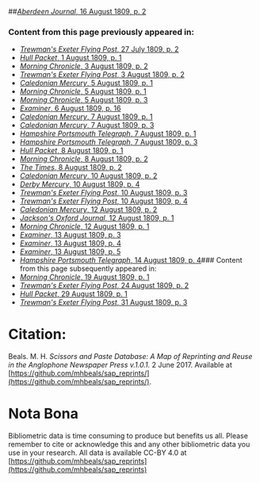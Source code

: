 ##[*Aberdeen Journal*, 16 August 1809, p. 2](https://mhbeals.github.io/sap_html/Aberdeen-Journal/Aberdeen-Journal-16-August-1809-p-2)

### Content from this page previously appeared in:
+ [*Trewman's Exeter Flying Post*, 27 July 1809, p. 2](https://mhbeals.github.io/sap_html/Trewman's-Exeter-Flying-Post/Trewman's-Exeter-Flying-Post-27-July-1809-p-2)
+ [*Hull Packet*, 1 August 1809, p. 1](https://mhbeals.github.io/sap_html/Hull-Packet/Hull-Packet-1-August-1809-p-1)
+ [*Morning Chronicle*, 3 August 1809, p. 2](https://mhbeals.github.io/sap_html/Morning-Chronicle/Morning-Chronicle-3-August-1809-p-2)
+ [*Trewman's Exeter Flying Post*, 3 August 1809, p. 2](https://mhbeals.github.io/sap_html/Trewman's-Exeter-Flying-Post/Trewman's-Exeter-Flying-Post-3-August-1809-p-2)
+ [*Caledonian Mercury*, 5 August 1809, p. 1](https://mhbeals.github.io/sap_html/Caledonian-Mercury/Caledonian-Mercury-5-August-1809-p-1)
+ [*Morning Chronicle*, 5 August 1809, p. 1](https://mhbeals.github.io/sap_html/Morning-Chronicle/Morning-Chronicle-5-August-1809-p-1)
+ [*Morning Chronicle*, 5 August 1809, p. 3](https://mhbeals.github.io/sap_html/Morning-Chronicle/Morning-Chronicle-5-August-1809-p-3)
+ [*Examiner*, 6 August 1809, p. 16](https://mhbeals.github.io/sap_html/Examiner/Examiner-6-August-1809-p-16)
+ [*Caledonian Mercury*, 7 August 1809, p. 1](https://mhbeals.github.io/sap_html/Caledonian-Mercury/Caledonian-Mercury-7-August-1809-p-1)
+ [*Caledonian Mercury*, 7 August 1809, p. 3](https://mhbeals.github.io/sap_html/Caledonian-Mercury/Caledonian-Mercury-7-August-1809-p-3)
+ [*Hampshire Portsmouth Telegraph*, 7 August 1809, p. 1](https://mhbeals.github.io/sap_html/Hampshire-Portsmouth-Telegraph/Hampshire-Portsmouth-Telegraph-7-August-1809-p-1)
+ [*Hampshire Portsmouth Telegraph*, 7 August 1809, p. 3](https://mhbeals.github.io/sap_html/Hampshire-Portsmouth-Telegraph/Hampshire-Portsmouth-Telegraph-7-August-1809-p-3)
+ [*Hull Packet*, 8 August 1809, p. 1](https://mhbeals.github.io/sap_html/Hull-Packet/Hull-Packet-8-August-1809-p-1)
+ [*Morning Chronicle*, 8 August 1809, p. 2](https://mhbeals.github.io/sap_html/Morning-Chronicle/Morning-Chronicle-8-August-1809-p-2)
+ [*The Times*, 8 August 1809, p. 2](https://mhbeals.github.io/sap_html/The-Times/The-Times-8-August-1809-p-2)
+ [*Caledonian Mercury*, 10 August 1809, p. 2](https://mhbeals.github.io/sap_html/Caledonian-Mercury/Caledonian-Mercury-10-August-1809-p-2)
+ [*Derby Mercury*, 10 August 1809, p. 4](https://mhbeals.github.io/sap_html/Derby-Mercury/Derby-Mercury-10-August-1809-p-4)
+ [*Trewman's Exeter Flying Post*, 10 August 1809, p. 3](https://mhbeals.github.io/sap_html/Trewman's-Exeter-Flying-Post/Trewman's-Exeter-Flying-Post-10-August-1809-p-3)
+ [*Trewman's Exeter Flying Post*, 10 August 1809, p. 4](https://mhbeals.github.io/sap_html/Trewman's-Exeter-Flying-Post/Trewman's-Exeter-Flying-Post-10-August-1809-p-4)
+ [*Caledonian Mercury*, 12 August 1809, p. 2](https://mhbeals.github.io/sap_html/Caledonian-Mercury/Caledonian-Mercury-12-August-1809-p-2)
+ [*Jackson's Oxford Journal*, 12 August 1809, p. 1](https://mhbeals.github.io/sap_html/Jackson's-Oxford-Journal/Jackson's-Oxford-Journal-12-August-1809-p-1)
+ [*Morning Chronicle*, 12 August 1809, p. 1](https://mhbeals.github.io/sap_html/Morning-Chronicle/Morning-Chronicle-12-August-1809-p-1)
+ [*Examiner*, 13 August 1809, p. 3](https://mhbeals.github.io/sap_html/Examiner/Examiner-13-August-1809-p-3)
+ [*Examiner*, 13 August 1809, p. 4](https://mhbeals.github.io/sap_html/Examiner/Examiner-13-August-1809-p-4)
+ [*Examiner*, 13 August 1809, p. 5](https://mhbeals.github.io/sap_html/Examiner/Examiner-13-August-1809-p-5)
+ [*Hampshire Portsmouth Telegraph*, 14 August 1809, p. 4](https://mhbeals.github.io/sap_html/Hampshire-Portsmouth-Telegraph/Hampshire-Portsmouth-Telegraph-14-August-1809-p-4)### Content from this page subsequently appeared in:
+ [*Morning Chronicle*, 19 August 1809, p. 1](https://mhbeals.github.io/sap_html/Morning-Chronicle/Morning-Chronicle-19-August-1809-p-1)
+ [*Trewman's Exeter Flying Post*, 24 August 1809, p. 2](https://mhbeals.github.io/sap_html/Trewman's-Exeter-Flying-Post/Trewman's-Exeter-Flying-Post-24-August-1809-p-2)
+ [*Hull Packet*, 29 August 1809, p. 1](https://mhbeals.github.io/sap_html/Hull-Packet/Hull-Packet-29-August-1809-p-1)
+ [*Trewman's Exeter Flying Post*, 31 August 1809, p. 3](https://mhbeals.github.io/sap_html/Trewman's-Exeter-Flying-Post/Trewman's-Exeter-Flying-Post-31-August-1809-p-3)
                    
# Citation: 

Beals. M. H. *Scissors and Paste Database: A Map of Reprinting and Reuse in the Anglophone Newspaper Press v.1.0.1.* 2 June 2017. Available at [https://github.com/mhbeals/sap_reprints/](https://github.com/mhbeals/sap_reprints/). 
                    
# Nota Bona

Bibliometric data is time consuming to produce but benefits us all. Please remember to cite or acknowledge this and any other bibliometric data you use in your research. All data is available CC-BY 4.0 at [https://github.com/mhbeals/sap_reprints](https://github.com/mhbeals/sap_reprints)